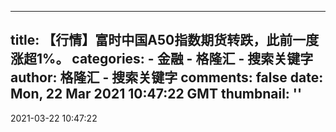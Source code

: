 
---
title: 【行情】富时中国A50指数期货转跌，此前一度涨超1%。
categories: 
    - 金融
    - 格隆汇 - 搜索关键字
author: 格隆汇 - 搜索关键字
comments: false
date: Mon, 22 Mar 2021 10:47:22 GMT
thumbnail: ''
---

<div>   
2021-03-22 10:47:22  
</div>
            